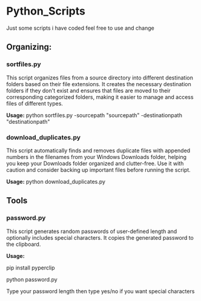 # Python_Scripts
Just some scripts i have coded feel free to use and change

## Organizing:
### sortfiles.py
This script organizes files from a source directory into different destination folders based on their file extensions. It creates the necessary destination folders if they don't exist and ensures that files are moved to their corresponding categorized folders, making it easier to manage and access files of different types.

**Usage:**
python sortfiles.py -sourcepath "sourcepath" -destinationpath "destinationpath"


### download_duplicates.py
This script automatically finds and removes duplicate files with appended numbers in the filenames from your Windows Downloads folder, helping you keep your Downloads folder organized and clutter-free. Use it with caution and consider backing up important files before running the script.

**Usage:**
python download_duplicates.py





## Tools
### password.py
This script generates random passwords of user-defined length and optionally includes special characters. It copies the generated password to the clipboard.

**Usage:**

pip install pyperclip

python password.py

Type your password length then type yes/no if you want special characters
